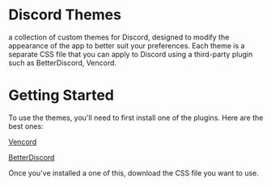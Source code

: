 # Discord Themes

a collection of custom themes for Discord, designed to modify the appearance of the app to better suit your preferences. Each theme is a separate CSS file that you can apply to Discord using a third-party plugin such as BetterDiscord, Vencord.

# Getting Started
To use the themes, you'll need to first install one of the plugins. Here are the best ones:

[Vencord](https://github.com/Vendicated/Vencord)

[BetterDiscord](https://github.com/BetterDiscord/BetterDiscord)


Once you've installed a one of this, download the CSS file you want to use.
